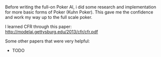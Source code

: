 Before writing the full-on Poker AI, i did some research and implementation for more basic forms of Poker (Kuhn Poker). This gave me the confidence and work my way up to the full scale poker.

I learned CFR through this paper: http://modelai.gettysburg.edu/2013/cfr/cfr.pdf

Some other papers that were very helpful:
- TODO